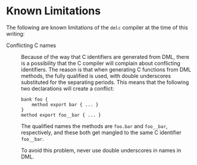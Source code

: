 <!--
  © 2021 Intel Corporation
  SPDX-License-Identifier: MPL-2.0
-->

# Known Limitations

The following are known limitations of the `dmlc` compiler at
the time of this writing:

<dl><dt>

Conflicting C names
</dt><dd>

Because of the way that C identifiers are generated from DML,
there is a possibility that the C compiler will complain about
conflicting identifiers.  The reason is that when generating
C functions from DML methods, the fully qualified is used, with
double underscores substituted for the separating periods. This means that
the following two declarations will create a conflict:

```
bank foo {
    method export bar { ... }
}
method export foo__bar { ... }
```

  The qualified names the methods are `foo.bar` and
 `foo__bar`, respectively, and these both get mangled to the
 same C identifier `foo__bar`.

 To avoid this problem, never use double underscores in names in DML.
</dd></dl>

